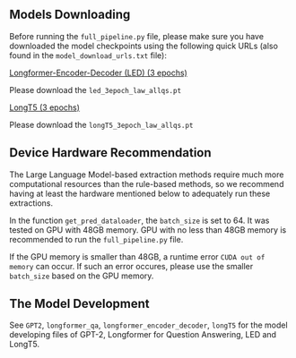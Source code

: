 ## Models Downloading

Before running the `full_pipeline.py` file, please make sure you have downloaded the model checkpoints using the following quick URLs (also found in the `model_download_urls.txt` file):

[Longformer-Encoder-Decoder (LED) (3 epochs)](https://huggingface.co/GraceQ/ltb_decision_led/tree/main)

Please download the `led_3epoch_law_allqs.pt`

[LongT5 (3 epochs)](https://huggingface.co/GraceQ/ltb_decision_longt5/tree/main)

Please download the `longT5_3epoch_law_allqs.pt`

## Device Hardware Recommendation

The Large Language Model-based extraction methods require much more computational resources than the rule-based methods, so we recommend having at least the hardware mentioned below to adequately run these extractions.

In the function `get_pred_dataloader`, the `batch_size` is set to 64. It was tested on GPU with 48GB memory. GPU with no less than 48GB memory is recommended to run the `full_pipeline.py` file.

If the GPU memory is smaller than 48GB, a runtime error `CUDA out of memory` can occur. If such an error occures, please use the smaller `batch_size` based on the GPU memory.

## The Model Development 

See `GPT2`, `longformer_qa`, `longformer_encoder_decoder`, `longT5` for the model developing files of GPT-2, Longformer for Question Answering, LED and LongT5.